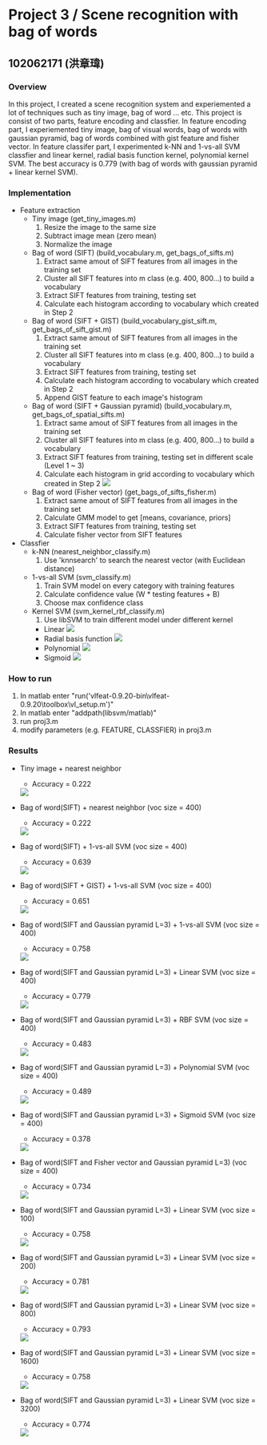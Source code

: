 # Project 3 / Scene recognition with bag of words
## 102062171 (洪章瑋)
### Overview
In this project, I created a scene recognition system and experiemented a lot of techniques such as tiny image, bag of word ... etc.
This project is consist of two parts, feature encoding and classfier. In feature encoding part, I experiemented tiny image, bag of visual words, bag of words with gaussian pyramid, bag of words combined with gist feature and fisher vector. In feature classifer part, I experimented k-NN and 1-vs-all SVM classfier and linear kernel, radial basis function kernel, polynomial kernel SVM. The best accuracy is 0.779 (with bag of words with gaussian pyramid + linear kernel SVM).
### Implementation
- Feature extraction
  - Tiny image (get_tiny_images.m)
    1. Resize the image to the same size
    2. Subtract image mean (zero mean)
    3. Normalize the image
  - Bag of word (SIFT) (build_vocabulary.m, get_bags_of_sifts.m)
    1. Extract same amout of SIFT features from all images in the training set
    2. Cluster all SIFT features into m class (e.g. 400, 800...) to build a vocabulary
    3. Extract SIFT features from training, testing set
    4. Calculate each histogram according to vocabulary which created in Step 2
  - Bag of word (SIFT + GIST) (build_vocabulary_gist_sift.m, get_bags_of_sift_gist.m)
    1. Extract same amout of SIFT features from all images in the training set
    2. Cluster all SIFT features into m class (e.g. 400, 800...) to build a vocabulary
    3. Extract SIFT features from training, testing set
    4. Calculate each histogram according to vocabulary which created in Step 2
    5. Append GIST feature to each image's histogram
  - Bag of word (SIFT + Gaussian pyramid) (build_vocabulary.m, get_bags_of_spatial_sifts.m)
    1. Extract same amout of SIFT features from all images in the training set
    2. Cluster all SIFT features into m class (e.g. 400, 800...) to build a vocabulary
    3. Extract SIFT features from training, testing set in different scale (Level 1 ~ 3)
    4. Calculate each histogram in grid according to vocabulary which created in Step 2
        <img src="spatial.jpg"/>
  - Bag of word (Fisher vector) (get_bags_of_sifts_fisher.m)
    1. Extract same amout of SIFT features from all images in the training set
    2. Calculate GMM model to get [means, covariance, priors]
    3. Extract SIFT features from training, testing set
    4. Calculate fisher vector from SIFT features
- Classfier
  - k-NN (nearest_neighbor_classify.m)
    1. Use 'knnsearch' to search the nearest vector (with Euclidean distance)
  - 1-vs-all SVM (svm_classify.m)
    1. Train SVM model on every category with training features
    2. Calculate confidence value (W * testing features + B)
    3. Choose max confidence class
  - Kernel SVM (svm_kernel_rbf_classify.m)
    1. Use libSVM to train different model under different kernel
      - Linear
        <img src="form_linear_svm.PNG"/>
      - Radial basis function
        <img src="form_rbf_svm.PNG"/>
      - Polynomial
        <img src="form_polynomial_svm.PNG"/>
      - Sigmoid
        <img src="form_sigmoid_svm.PNG"/>
    
### How to run
1. In matlab enter "run('vlfeat-0.9.20-bin\vlfeat-0.9.20\toolbox\vl_setup.m')"
2. In matlab enter "addpath(libsvm/matlab)"
3. run proj3.m
4. modify parameters (e.g. FEATURE, CLASSFIER) in proj3.m 

### Results
- Tiny image + nearest neighbor
  - Accuracy = 0.222
  <img src="tiny_nn.PNG"/>

- Bag of word(SIFT) + nearest neighbor (voc size = 400)
  - Accuracy = 0.222
  <img src="sift_nn.png"/>
  
- Bag of word(SIFT) + 1-vs-all SVM (voc size = 400)
  - Accuracy = 0.639
  <img src="sift_svm.PNG"/>
- Bag of word(SIFT + GIST) + 1-vs-all SVM (voc size = 400)
  - Accuracy = 0.651
  <img src="sift_gist_svm.jpg"/>
  
- Bag of word(SIFT and Gaussian pyramid L=3) + 1-vs-all SVM (voc size = 400)
  - Accuracy = 0.758
  <img src="sift_spatial_svm.png"/>
  
- Bag of word(SIFT and Gaussian pyramid L=3) + Linear SVM (voc size = 400)
  - Accuracy = 0.779
  <img src="voc_400.png"/>
  
- Bag of word(SIFT and Gaussian pyramid L=3) + RBF SVM (voc size = 400)
  - Accuracy = 0.483
  <img src="sift_spatial_rbf.png"/>
  
- Bag of word(SIFT and Gaussian pyramid L=3) + Polynomial SVM (voc size = 400)
  - Accuracy = 0.489
  <img src="sift_spatial_polynomial.png"/>
  
- Bag of word(SIFT and Gaussian pyramid L=3) + Sigmoid SVM (voc size = 400)
  - Accuracy = 0.378
  <img src="sift_spatial_svm_sigmoid.png"/>
  
- Bag of word(SIFT and Fisher vector and Gaussian pyramid L=3) (voc size = 400)
  - Accuracy = 0.734
  <img src="sift_spatial_fisher_svm.png"/>
  
- Bag of word(SIFT and Gaussian pyramid L=3) + Linear SVM (voc size = 100)
  - Accuracy = 0.758
  <img src="voc_100.png"/>
  
- Bag of word(SIFT and Gaussian pyramid L=3) + Linear SVM (voc size = 200)
  - Accuracy = 0.781
  <img src="voc_200.png"/>
  
- Bag of word(SIFT and Gaussian pyramid L=3) + Linear SVM (voc size = 800)
  - Accuracy = 0.793
  <img src="voc_800.png"/>
  
- Bag of word(SIFT and Gaussian pyramid L=3) + Linear SVM (voc size = 1600)
    - Accuracy = 0.758
   <img src="voc_1600.png"/>
   
- Bag of word(SIFT and Gaussian pyramid L=3) + Linear SVM (voc size = 3200)
  - Accuracy = 0.774
   <img src="voc_3200.png"/>
